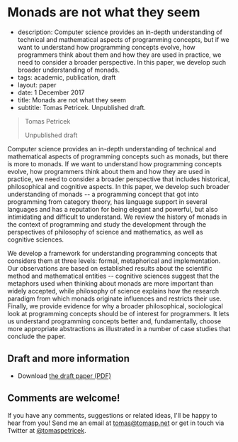 # Monads are not what they seem

 - description: Computer science provides an in-depth understanding of technical and mathematical 
    aspects of programming concepts, but if we want to understand how programming concepts evolve, 
    how programmers think about them and how they are used in practice, we need to consider a 
    broader perspective. In this paper, we develop such broader understanding of monads.
 - tags: academic, publication, draft
 - layout: paper
 - date: 1 December 2017
 - title: Monads are not what they seem
 - subtitle: Tomas Petricek. Unpublished draft.
 

> Tomas Petricek
>
> Unpublished draft

Computer science provides an in-depth understanding of technical and mathematical aspects of
programming concepts such as monads, but there is more to monads. If we want to understand how 
programming concepts evolve, how programmers think about them and how they are used in practice, 
we need to consider a broader perspective that includes historical, philosophical and cognitive 
aspects. In this paper, we develop such broader understanding of monads -- a programming concept that 
got into programming from category theory, has language support in several languages and has 
a reputation for being elegant and powerful, but also intimidating and difficult to understand. 
We review the history of monads in the context of programming and study the development
through the perspectives of philosophy of science and mathematics, as well as cognitive sciences.

We develop a framework for understanding programming concepts that considers them at three levels:
formal, metaphorical and implementation. 
Our observations are based on established results about the scientific method and mathematical 
entities -- cognitive sciences suggest that the metaphors used when thinking about monads
are more important than widely accepted, while philosophy of science explains how the research 
paradigm from which monads originate influences and restricts their use. 
Finally, we provide evidence for why a broader philosophical, sociological look at programming concepts 
should be of interest for programmers. It lets us understand programming concepts better and, 
fundamentally, choose more appropriate abstractions as illustrated in a number of case studies
that conclude the paper.

## Draft and more information

 - Download [the draft paper (PDF)](paper.pdf)

## Comments are welcome!

If you have any comments, suggestions or related ideas, I'll be happy to
hear from you! Send me an email at [tomas@tomasp.net](mailto:tomas@tomasp.net)
or get in touch via Twitter at [@tomaspetricek](http://twitter.com/tomaspetricek).
